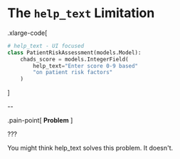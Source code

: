 # The `help_text` Limitation

.xlarge-code[

```python
# help_text - UI focused
class PatientRiskAssessment(models.Model):
    chads_score = models.IntegerField(
        help_text="Enter score 0-9 based"
        "on patient risk factors"
    )
```

]

--

.pain-point[
    **Problem**
]

???

You might think help_text solves this problem. It doesn't.
